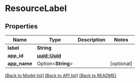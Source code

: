 # ResourceLabel

## Properties

Name | Type | Description | Notes
------------ | ------------- | ------------- | -------------
**label** | **String** |  | 
**app_id** | [**uuid::Uuid**](uuid::Uuid.md) |  | 
**app_name** | Option<**String**> |  | [optional]

[[Back to Model list]](../README.md#documentation-for-models) [[Back to API list]](../README.md#documentation-for-api-endpoints) [[Back to README]](../README.md)


